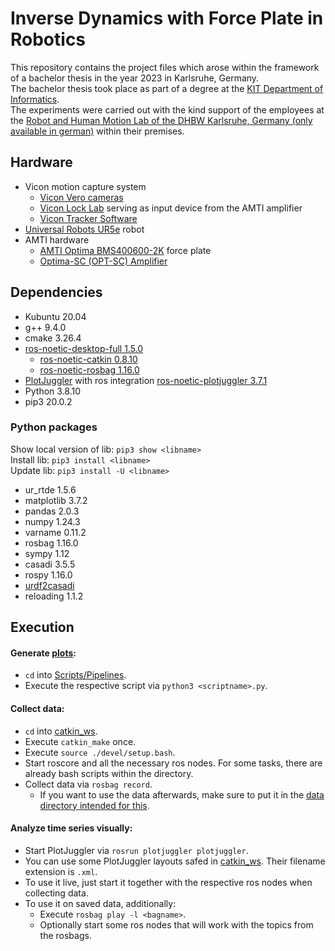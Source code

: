 # Inverse Dynamics with Force Plate in Robotics
This repository contains the project files which arose within the framework of a bachelor thesis in the year 2023 in Karlsruhe, Germany. \
The bachelor thesis took place as part of a degree at the [KIT Department of Informatics](https://www.informatik.kit.edu/english/index.php). \
The experiments were carried out with the kind support of the employees at the [Robot and Human Motion Lab of the DHBW Karlsruhe, Germany (only available in german)](https://www.karlsruhe.dhbw.de/rahmlab/uebersicht.html) within their premises.


## Hardware
- Vicon motion capture system
	- [Vicon Vero cameras](https://www.vicon.com/hardware/cameras/vero/)
	- [Vicon Lock Lab](https://www.vicon.com/hardware/devices/lock/) serving as input device from the AMTI amplifier
	- [Vicon Tracker Software](https://www.vicon.com/software/tracker/)
- [Universal Robots UR5e](https://www.universal-robots.com/products/ur5-robot/) robot
- AMTI hardware
	- [AMTI Optima BMS400600-2K](https://www.amti.biz/product/bms400600/) force plate
	- [Optima-SC (OPT-SC) Amplifier](https://www.amti.biz/product/optima-sc/)


## Dependencies
- Kubuntu 20.04
- g++ 9.4.0
- cmake 3.26.4
- [ros-noetic-desktop-full 1.5.0](http://wiki.ros.org/noetic/Installation/Ubuntu)
	- [ros-noetic-catkin 0.8.10](http://wiki.ros.org/catkin)
	- [ros-noetic-rosbag 1.16.0](http://wiki.ros.org/rosbag)
- [PlotJuggler](https://plotjuggler.io/) with ros integration [ros-noetic-plotjuggler 3.7.1](https://github.com/facontidavide/PlotJuggler/tree/3.7.1#debian-packages-for-ros-user)
- Python 3.8.10
- pip3 20.0.2


### Python packages
Show local version of lib: `pip3 show <libname>` \
Install lib: `pip3 install <libname>` \
Update lib: `pip3 install -U <libname>`

- ur_rtde 1.5.6
- matplotlib 3.7.2
- pandas 2.0.3
- numpy 1.24.3
- varname 0.11.2
- rosbag 1.16.0
- sympy 1.12
- casadi 3.5.5
- rospy 1.16.0
- [urdf2casadi](https://github.com/mahaarbo/urdf2casadi/tree/fc4232d7a095f078be0a3435cee3c1d4ef1cb8a0)
- reloading 1.1.2


## Execution
#### Generate [plots](Plots):
- `cd` into [Scripts/Pipelines](Scripts/Pipelines).
- Execute the respective script via `python3 <scriptname>.py`.


#### Collect data:
- `cd` into [catkin_ws](catkin_ws).
- Execute `catkin_make` once.
- Execute `source ./devel/setup.bash`.
- Start roscore and all the necessary ros nodes. For some tasks, there are already bash scripts within the directory.
- Collect data via `rosbag record`.
	- If you want to use the data afterwards, make sure to put it in the [data directory intended for this](Data).


#### Analyze time series visually:
- Start PlotJuggler via `rosrun plotjuggler plotjuggler`.
- You can use some PlotJuggler layouts safed in [catkin_ws](catkin_ws). Their filename extension is `.xml`.
- To use it live, just start it together with the respective ros nodes when collecting data.
- To use it on saved data, additionally:
	- Execute `rosbag play -l <bagname>`.
	- Optionally start some ros nodes that will work with the topics from the rosbags.

